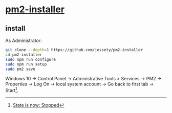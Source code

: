 # [pm2-installer](https://github.com/jessety/pm2-installer)

## install

As Administrator:

```sh
git clone --depth=1 https://github.com/jessety/pm2-installer
cd pm2-installer
sudo npm run configure
sudo npm run setup
sudo pm2 save
```

Windows 10 → Control Panel → Administrative Tools > Services → PM2 → Properties → Log On → local system account → Go back to first tab → Start[^1].

[^1]: [State is now: Stopped](https://github.com/jessety/pm2-installer/issues/69)
